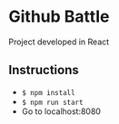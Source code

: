 # Github Battle
Project developed in React

## Instructions
- `$ npm install`
- `$ npm run start`
- Go to localhost:8080
